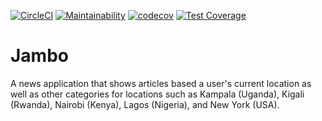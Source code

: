 [![CircleCI](https://circleci.com/gh/wasswa-derick/Jambo/tree/ft-ui-and-unit-tests-164173065.svg?style=svg)](https://circleci.com/gh/wasswa-derick/Jambo/tree/ft-ui-and-unit-tests-164173065)
[![Maintainability](https://api.codeclimate.com/v1/badges/711c48ecd54746ec86d9/maintainability)](https://codeclimate.com/github/wasswa-derick/Jambo/maintainability)
[![codecov](https://codecov.io/gh/wasswa-derick/Jambo/branch/ft-ui-and-unit-tests-164173065/graph/badge.svg)](https://codecov.io/gh/wasswa-derick/Jambo)
[![Test Coverage](https://api.codeclimate.com/v1/badges/711c48ecd54746ec86d9/test_coverage)](https://codeclimate.com/github/wasswa-derick/Jambo/test_coverage)

Jambo
=====

A news application that shows articles based a user's current location as well as other categories for locations such as Kampala (Uganda), Kigali (Rwanda), Nairobi (Kenya), Lagos (Nigeria), and New York (USA).


